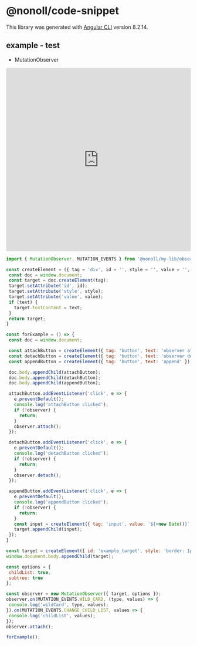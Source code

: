# @nonoll/code-snippet

This library was generated with [Angular CLI](https://github.com/angular/angular-cli) version 8.2.14.

## example - test

- MutationObserver

<iframe
  src="https://codesandbox.io/embed/wonderful-johnson-9gko8/observer-MutationObserver.html?fontsize=14&hidenavigation=1&theme=dark"
  style="width:100%; height:500px; border:0; border-radius: 4px; overflow:hidden;"
  title="@nonoll/code-snippet"
  allow="geolocation; microphone; camera; midi; vr; accelerometer; gyroscope; payment; ambient-light-sensor; encrypted-media; usb"
  sandbox="allow-modals allow-forms allow-popups allow-scripts allow-same-origin"
></iframe>

```javascript
import { MutationObserver, MUTATION_EVENTS } from '@nonoll/my-lib/observer';

const createElement = ({ tag = 'div', id = '', style = '', value = '', text = '' }) => {
 const doc = window.document;
 const target = doc.createElement(tag);
 target.setAttribute('id', id);
 target.setAttribute('style', style);
 target.setAttribute('value', value);
 if (text) {
   target.textContent = text;
 }
 return target;
}

const forExample = () => {
 const doc = window.document;

 const attachButton = createElement({ tag: 'button', text: 'observer attach' });
 const detachButton = createElement({ tag: 'button', text: 'observer detach' });
 const appendButton = createElement({ tag: 'button', text: 'append' });

 doc.body.appendChild(attachButton);
 doc.body.appendChild(detachButton);
 doc.body.appendChild(appendButton);

 attachButton.addEventListener('click', e => {
   e.preventDefault();
   console.log('attachButton clicked');
   if (!observer) {
     return;
   }
   observer.attach();
 });

 detachButton.addEventListener('click', e => {
   e.preventDefault();
   console.log('detachButton clicked');
   if (!observer) {
     return;
   }
   observer.detach();
 });

 appendButton.addEventListener('click', e => {
   e.preventDefault();
   console.log('appendButton clicked');
   if (!observer) {
     return;
   }
   const input = createElement({ tag: 'input', value: `${+new Date()}` });
   target.appendChild(input);
 });
}

const target = createElement({ id: 'example_target', style: 'border: 1px solid red' });
window.document.body.appendChild(target);

const options = {
 childList: true,
 subtree: true
};

const observer = new MutationObserver({ target, options });
observer.on(MUTATION_EVENTS.WILD_CARD, (type, values) => {
 console.log('wildCard', type, values);
}).on(MUTATION_EVENTS.CHANGE_CHILD_LIST, values => {
 console.log('childList', values);
});
observer.attach();

forExample();
```
